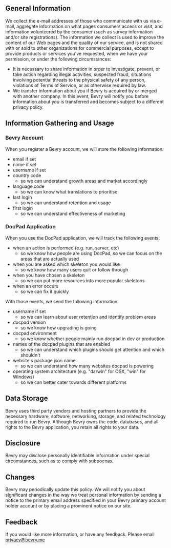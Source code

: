 ## General Information

We collect the e-mail addresses of those who communicate with us via e-mail, aggregate information on what pages consumers access or visit, and information volunteered by the consumer (such as survey information and/or site registrations). The information we collect is used to improve the content of our Web pages and the quality of our service, and is not shared with or sold to other organizations for commercial purposes, except to provide products or services you've requested, when we have your permission, or under the following circumstances:

- It is necessary to share information in order to investigate, prevent, or take action regarding illegal activities, suspected fraud, situations involving potential threats to the physical safety of any person, violations of Terms of Service, or as otherwise required by law.
- We transfer information about you if Bevry is acquired by or merged with another company. In this event, Bevry will notify you before information about you is transferred and becomes subject to a different privacy policy.

## Information Gathering and Usage

### Bevry Account

When you register a Bevry account, we will store the following information:
- email if set
- name if set
- username if set
- country code
	- so we can understand growth areas and market accordingly
- language code
	- so we can know what translations to prioritise
- last login
	- so we can understand retention and usage
- first login
	- so we can understand effectiveness of marketing


### DocPad Application

When you use the DocPad application, we will track the following events:
- when an action is performed (e.g. run, server, etc)
	- so we know how people are using DocPad, so we can focus on the areas that are actually used
- when you are asked which skeleton you would like
	- so we know how many users quit or follow through
- when you have chosen a skeleton
	- so we can put more resources into more popular skeletons
- when an error occurs
	- so we can fix it quickly

With those events, we send the following information:
- username if set
	- so we can learn about user retention and identify problem areas
- docpad version
	- so we know how upgrading is going
- docpad environment
	- so we know whether people mainly run docpad in dev or production
- names of the docpad plugins that are enabled
	- so we can understand which plugins should get attention and which shouldn't
- website's package.json name
	- so we can understand how many websites docpad is powering
- operating system architecture (e.g. "darwin" for OSX, "win" for Windows)
	- so we can better cater towards different platforms


## Data Storage

Bevry uses third party vendors and hosting partners to provide the necessary hardware, software, networking, storage, and related technology required to run Bevry. Although Bevry owns the code, databases, and all rights to the Bevry application, you retain all rights to your data.

## Disclosure

Bevry may disclose personally identifiable information under special circumstances, such as to comply with subpoenas.

## Changes

Bevry may periodically update this policy. We will notify you about significant changes in the way we treat personal information by sending a notice to the primary email address specified in your Bevry primary account holder account or by placing a prominent notice on our site.

## Feedback

If you would like more information, or have any feedback. Please email privacy@bevry.me
